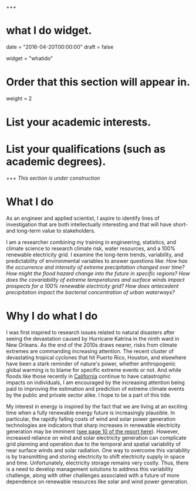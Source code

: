+++
# what I do widget.

date = "2016-04-20T00:00:00"
draft = false

widget = "whatido"

# Order that this section will appear in.
weight = 2

# List your academic interests.

# List your qualifications (such as academic degrees).
 
+++
*This section is under construction*

# What I do
As an engineer and applied scientist, I aspire to identify lines of investigation that are both intellectually interesting and that will have short- and long-term value to stakeholders.


I am a researcher combining my training in engineering, statistics, and climate science to research climate risk, water resources, and a 100% renewable electricity grid. 
I examine the long-term trends, variability, and predictability of environmental variables to answer questions like: 
*How has the occurrence and intensity of extreme precipitation changed over time?* 
*How might the flood hazard change into the future in specific regions?*
*How does the covariability of extreme temperatures and surface winds impact prospects for a 100% renewable electricity grid?*
*How does antecedent precipitation impact the bacterial concentration of urban waterways?*


# Why I do what I do
I was first inspired to research issues related to natural disasters after seeing the devastation caused by Hurricane Katrina in the ninth ward in New Orleans. 
As the end of the 2010s draws nearer, risks from climate extremes are commanding increasing attention. The recent cluster of devastating tropical cyclones that hit Puerto Rico, Houston, and elsewhere have been a stark reminder of nature's power, whether anthropogenic global warming is to blame for specific extreme events or not. 
And while floods like those recently in [California](https://en.wikipedia.org/wiki/2017_California_floods) continue to have catastrophic impacts on individuals, I am encouraged by the increasing attention being paid to improving the estimation and prediction of extreme climate events by the public and private sector alike. I hope to be a part of this tide.

My interest in energy is inspired by the fact that we are living at an exciting time when a fully renewable energy future is increasingly plausible. 
In particular, the rapidly falling costs of wind and solar power generation technologies are indicators that sharp increases in renewable electricity generation may be imminent ([see page 10 of the report here](https://www.lazard.com/perspective/levelized-cost-of-energy-2017/)). However, increased reliance on wind and solar electricity generation can complicate grid planning and operation due to the temporal and spatial variability of near surface winds and solar radiation. 
One way to overcome this variability is by transmitting and storing electricity to shift electricity supply in space and time. 
Unfortunately, electricity storage remains very costly. 
Thus, there is a need to develop management solutions to address this variability challenge, along with other challenges associated with a future of more dependence on renewable resources like solar and wind power generation.

